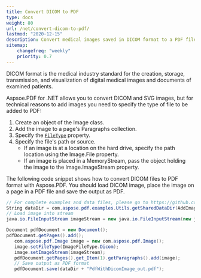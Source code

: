 ```yaml
---
title: Convert DICOM to PDF
type: docs
weight: 80
url: /net/convert-dicom-to-pdf/
lastmod: "2020-12-15"
description: Convert medical images saved in DICOM format to a PDF file using Aspose.PDF for .NET.
sitemap:
    changefreq: "weekly"
    priority: 0.7
---
```


DICOM format is the medical industry standard for the creation, storage, transmission, and visualization of digital medical images and documents of examined patients.

Aspsoe.PDF for .NET allows you to convert DICOM and SVG images, but for technical reasons to add images you need to specify the type of file to be added to PDF:

1. Create an object of the Image class.
1. Add the image to a page's Paragraphs collection.
1. Specify the [`FileType`](https://apireference.aspose.com/pdf/net/aspose.pdf/image/properties/filetype) property.
1. Specify the file's path or source.
    - If an image is at a location on the hard drive, specify the path location using the Image.File property.
    - If an image is placed in a MemoryStream, pass the object holding the image to the Image.ImageStream property.

The following code snippet shows how to convert DICOM files to PDF  format with Aspose.PDF. You should load DICOM image, place the image on a page in a PDF file and save the output as PDF.

```csharp
// For complete examples and data files, please go to https://github.com/aspose-pdf/Aspose.PDF-for-Java
String dataDir = com.aspose.pdf.examples.Utils.getSharedDataDir(AddImage.class) + "Images/";
// Load image into stream
java.io.FileInputStream imageStream = new java.io.FileInputStream(new java.io.File(dataDir + "0002.dcm"));

Document pdfDocument = new Document();
pdfDocument.getPages().add();
   com.aspose.pdf.Image image = new com.aspose.pdf.Image();
   image.setFileType(ImageFileType.Dicom);
   image.setImageStream(imageStream);
   pdfDocument.getPages().get_Item(1).getParagraphs().add(image);
   // Save output as PDF format
   pdfDocument.save(dataDir + "PdfWithDicomImage_out.pdf");
   ```
